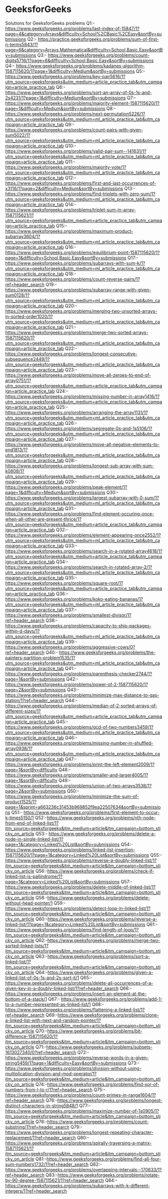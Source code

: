 # GeeksforGeeks
Solutions for GeeksforGeeks problems
Q1:- https://www.geeksforgeeks.org/problems/last-index-of-15847/1?page=4&category=Arrays&difficulty=School%2CBasic%2CEasy&sortBy=submissions 
Q2:- https://practice.geeksforgeeks.org/problems/sum-of-first-n-terms5843/1?page=6&category=Arrays,Mathematical&difficulty=School,Basic,Easy&sortBy=submissions
Q3:- https://www.geeksforgeeks.org/problems/count-digits5716/1?page=6&difficulty=School,Basic,Easy&sortBy=submissions
Q4:- https://www.geeksforgeeks.org/problems/kadanes-algorithm-1587115620/1?page=1&difficulty=Medium&sortBy=submissions
Q5:- https://www.geeksforgeeks.org/problems/key-pair5616/1?utm_source=geeksforgeeks&utm_medium=article_practice_tab&utm_campaign=article_practice_tab
Q6:- https://www.geeksforgeeks.org/problems/sort-an-array-of-0s-1s-and-2s4231/1?page=1&difficulty=Medium&sortBy=submissions
Q7:- https://www.geeksforgeeks.org/problems/majority-element-1587115620/1?page=1&difficulty=Medium&sortBy=submissions
Q8:- https://www.geeksforgeeks.org/problems/next-permutation5226/1?utm_source=geeksforgeeks&utm_medium=ml_article_practice_tab&utm_campaign=article_practice_tab
Q9:- https://www.geeksforgeeks.org/problems/count-pairs-with-given-sum5022/1?utm_source=geeksforgeeks&utm_medium=ml_article_practice_tab&utm_campaign=article_practice_tab
Q10:- https://www.geeksforgeeks.org/problems/valid-pair-sum--141631/1?utm_source=geeksforgeeks&utm_medium=ml_article_practice_tab&utm_campaign=article_practice_tab
Q11:- https://www.geeksforgeeks.org/problems/majority-vote/1?utm_source=geeksforgeeks&utm_medium=ml_article_practice_tab&utm_campaign=article_practice_tab
Q12:- https://www.geeksforgeeks.org/problems/first-and-last-occurrences-of-x3116/1?page=2&difficulty=Medium&sortBy=submissions
Q13:- https://www.geeksforgeeks.org/problems/find-triplets-with-zero-sum/1?utm_source=geeksforgeeks&utm_medium=ml_article_practice_tab&utm_campaign=article_practice_tab
Q14:- https://www.geeksforgeeks.org/problems/triplet-sum-in-array-1587115621/1?utm_source=geeksforgeeks&utm_medium=article_practice_tab&utm_campaign=article_practice_tab
Q15:- https://www.geeksforgeeks.org/problems/maximum-product-subarray3604/1?utm_source=geeksforgeeks&utm_medium=ml_article_practice_tab&utm_campaign=article_practice_tab
Q16:- https://www.geeksforgeeks.org/problems/equilibrium-point-1587115620/1?page=1&difficulty=School,Basic,Easy&sortBy=submissions
Q17:- https://www.geeksforgeeks.org/problems/subarrays-with-sum-k/1?utm_source=geeksforgeeks&utm_medium=ml_article_practice_tab&utm_campaign=article_practice_tab
Q18:- https://www.geeksforgeeks.org/problems/count-reverse-pairs/1?ref=header_search
Q19:- https://www.geeksforgeeks.org/problems/subarray-range-with-given-sum0128/1?utm_source=geeksforgeeks&utm_medium=ml_article_practice_tab&utm_campaign=article_practice_tab
Q20:- https://www.geeksforgeeks.org/problems/merging-two-unsorted-arrays-in-sorted-order1020/1?utm_source=geeksforgeeks&utm_medium=ml_article_practice_tab&utm_campaign=article_practice_tab
Q21:- https://www.geeksforgeeks.org/problems/merge-two-sorted-arrays-1587115620/1?utm_source=geeksforgeeks&utm_medium=ml_article_practice_tab&utm_campaign=article_practice_tab
Q22:- https://www.geeksforgeeks.org/problems/longest-consecutive-subsequence2449/1?utm_source=geeksforgeeks&utm_medium=ml_article_practice_tab&utm_campaign=article_practice_tab
Q23:- https://www.geeksforgeeks.org/problems/move-all-zeroes-to-end-of-array0751/1?utm_source=geeksforgeeks&utm_medium=article_practice_tab&utm_campaign=article_practice_tab
Q24:- https://www.geeksforgeeks.org/problems/missing-number-in-array1416/1?utm_source=geeksforgeeks&utm_medium=article_practice_tab&utm_campaign=article_practice_tab
Q25:- https://www.geeksforgeeks.org/problems/arranging-the-array1131/1?utm_source=geeksforgeeks&utm_medium=ml_article_practice_tab&utm_campaign=article_practice_tab
Q26:- https://www.geeksforgeeks.org/problems/segregate-0s-and-1s5106/1?utm_source=geeksforgeeks&utm_medium=ml_article_practice_tab&utm_campaign=article_practice_tab
Q27:- https://www.geeksforgeeks.org/problems/move-all-negative-elements-to-end1813/1?utm_source=geeksforgeeks&utm_medium=ml_article_practice_tab&utm_campaign=article_practice_tab
Q28:- https://www.geeksforgeeks.org/problems/longest-sub-array-with-sum-k0809/1?utm_source=geeksforgeeks&utm_medium=ml_article_practice_tab&utm_campaign=article_practice_tab
Q29:- https://www.geeksforgeeks.org/problems/peak-element/1?page=1&difficulty=Medium&sortBy=submissions
Q30:- https://www.geeksforgeeks.org/problems/largest-subarray-with-0-sum/1?utm_source=geeksforgeeks&utm_medium=ml_article_practice_tab&utm_campaign=article_practice_tab
Q31:- https://www.geeksforgeeks.org/problems/find-element-occuring-once-when-all-other-are-present-thrice/1?utm_source=geeksforgeeks&utm_medium=article_practice_tab&utm_campaign=article_practice_tab
Q32:- https://www.geeksforgeeks.org/problems/element-appearing-once2552/1?utm_source=geeksforgeeks&utm_medium=ml_article_practice_tab&utm_campaign=article_practice_tab
Q33:- https://www.geeksforgeeks.org/problems/search-in-a-rotated-array4618/1?utm_source=geeksforgeeks&utm_medium=article_practice_tab&utm_campaign=article_practice_tab
Q34:- https://www.geeksforgeeks.org/problems/search-in-rotated-array-2/1?utm_source=geeksforgeeks&utm_medium=ml_article_practice_tab&utm_campaign=article_practice_tab
Q35:- https://www.geeksforgeeks.org/problems/square-root/1?utm_source=geeksforgeeks&utm_medium=article_practice_tab&utm_campaign=article_practice_tab
Q36:- https://www.geeksforgeeks.org/problems/koko-eating-bananas/1?utm_source=geeksforgeeks&utm_medium=ml_article_practice_tab&utm_campaign=article_practice_tab
Q37:- https://www.geeksforgeeks.org/problems/smallest-divisor/1?ref=header_search
Q38:- https://www.geeksforgeeks.org/problems/capacity-to-ship-packages-within-d-days/1?utm_source=geeksforgeeks&utm_medium=ml_article_practice_tab&utm_campaign=article_practice_tab
Q39:- https://www.geeksforgeeks.org/problems/aggressive-cows/0?ref=header_search
Q40:- https://www.geeksforgeeks.org/problems/the-painters-partition-problem1535/1?utm_source=geeksforgeeks&utm_medium=ml_article_practice_tab&utm_campaign=article_practice_tab
Q41:- https://www.geeksforgeeks.org/problems/parenthesis-checker2744/1?page=1&sortBy=submissions
Q42:- https://www.geeksforgeeks.org/problems/power-of-2-1587115620/1?page=2&sortBy=submissions
Q43:- https://www.geeksforgeeks.org/problems/minimize-max-distance-to-gas-station/1?ref=header_search
Q44:- https://www.geeksforgeeks.org/problems/median-of-2-sorted-arrays-of-different-sizes/1?utm_source=geeksforgeeks&utm_medium=article_practice_tab&utm_campaign=article_practice_tab
Q45:- https://www.geeksforgeeks.org/problems/gcd-of-two-numbers3459/1?utm_source=geeksforgeeks&utm_medium=ml_article_practice_tab&utm_campaign=article_practice_tab
Q46:- https://www.geeksforgeeks.org/problems/missing-number-in-shuffled-array0938/1?utm_source=geeksforgeeks&utm_medium=ml_article_practice_tab&utm_campaign=article_practice_tab
Q47:- https://www.geeksforgeeks.org/problems/print-the-left-element2009/1?page=1&sortBy=difficulty
Q48:- https://www.geeksforgeeks.org/problems/smaller-and-larger4005/1?page=1&sortBy=difficulty
Q49:- https://www.geeksforgeeks.org/problems/union-of-two-arrays3538/1?page=2&sortBy=submissions
Q50:- https://www.geeksforgeeks.org/problems/minimize-the-sum-of-product1525/1?page=1&sprint=a663236c31453b969852f9ea22507634&sortBy=submissions
Q51:- https://www.geeksforgeeks.org/problems/first-element-to-occur-k-times5150/1
Q52:-https://www.geeksforgeeks.org/problems/nth-node-from-end-of-linked-list/1?itm_source=geeksforgeeks&itm_medium=article&itm_campaign=bottom_sticky_on_article
Q53:- https://www.geeksforgeeks.org/problems/delete-a-node-in-single-linked-list/1?page=1&category=Linked%20List&sortBy=submissions
Q54:-https://www.geeksforgeeks.org/problems/linked-list-insertion-1587115620/1?page=1&category=Linked%20List&sortBy=submissions
Q55:-https://www.geeksforgeeks.org/problems/reverse-a-doubly-linked-list/1?itm_source=geeksforgeeks&itm_medium=article&itm_campaign=bottom_sticky_on_article
Q56:-https://www.geeksforgeeks.org/problems/check-if-linked-list-is-pallindrome/1?page=1&category=Linked%20List&sortBy=submissions
Q57:-https://www.geeksforgeeks.org/problems/delete-middle-of-linked-list/1?itm_source=geeksforgeeks&itm_medium=article&itm_campaign=bottom_sticky_on_article
Q58:-https://www.geeksforgeeks.org/problems/delete-without-head-pointer/1
Q59:-https://www.geeksforgeeks.org/problems/detect-loop-in-linked-list/1?itm_source=geeksforgeeks&itm_medium=article&itm_campaign=bottom_sticky_on_article
Q60:-https://www.geeksforgeeks.org/problems/reverse-a-linked-list/1?page=1&category=Linked%20List&sortBy=submissions
Q61:-https://www.geeksforgeeks.org/problems/find-length-of-loop/1?itm_source=geeksforgeeks&itm_medium=article&itm_campaign=bottom_sticky_on_article
Q62:-https://www.geeksforgeeks.org/problems/merge-two-sorted-linked-lists/1?itm_source=geeksforgeeks&itm_medium=article&itm_campaign=bottom_sticky_on_article
Q63:-https://www.geeksforgeeks.org/problems/sort-a-linked-list/1?itm_source=geeksforgeeks&itm_medium=article&itm_campaign=bottom_sticky_on_article
Q64:-https://www.geeksforgeeks.org/problems/given-a-linked-list-of-0s-1s-and-2s-sort-it/1
Q65:-https://www.geeksforgeeks.org/problems/delete-all-occurrences-of-a-given-key-in-a-doubly-linked-list/1?ref=header_search
Q66:-https://www.geeksforgeeks.org/problems/insert-an-element-at-the-bottom-of-a-stack/1
Q67:- https://www.geeksforgeeks.org/problems/add-1-to-a-number-represented-as-linked-list/1
Q68:-https://www.geeksforgeeks.org/problems/flattening-a-linked-list/1?ref=header_search
Q69:-https://www.geeksforgeeks.org/problems/clone-a-linked-list-with-next-and-random-pointer/1?itm_source=geeksforgeeks&itm_medium=article&itm_campaign=bottom_sticky_on_article
Q70:-https://www.geeksforgeeks.org/problems/bit-difference-1587115620/1?itm_source=geeksforgeeks&itm_medium=article&itm_campaign=bottom_sticky_on_article
Q71:-https://www.geeksforgeeks.org/problems/subsets-1613027340/0?ref=header_search
Q72:-https://www.geeksforgeeks.org/problems/reverse-words-in-a-given-string5459/1?page=1&difficulty=Easy&sortBy=submissions
Q73:-https://www.geeksforgeeks.org/problems/division-without-using-multiplication-division-and-mod-operator/1?itm_source=geeksforgeeks&itm_medium=article&itm_campaign=bottom_sticky_on_article
Q74:-https://www.geeksforgeeks.org/problems/find-xor-of-numbers-from-l-to-r/1?ref=header_search
Q75:-https://www.geeksforgeeks.org/problems/count-primes-in-range1604/1?ref=header_search
Q76:-https://www.geeksforgeeks.org/problems/longest-distinct-characters-in-string5848/1
Q77:-https://www.geeksforgeeks.org/problems/maximize-number-of-1s0905/1?itm_source=geeksforgeeks&itm_medium=article&itm_campaign=bottom_sticky_on_article
Q78:-https://www.geeksforgeeks.org/problems/count-substring/1?ref=header_search
Q79:-https://www.geeksforgeeks.org/problems/longest-repeating-character-replacement/1?ref=header_search
Q80:-https://www.geeksforgeeks.org/problems/spirally-traversing-a-matrix-1587115621/1?itm_source=geeksforgeeks&itm_medium=article&itm_campaign=bottom_sticky_on_article
Q81:-https://www.geeksforgeeks.org/problems/find-all-four-sum-numbers1732/1?ref=header_search
Q82:-https://www.geeksforgeeks.org/problems/overlapping-intervals--170633/1?ref=header_search
Q83:-https://www.geeksforgeeks.org/problems/rotate-by-90-degree-1587115621/1?ref=header_search
Q84:-https://www.geeksforgeeks.org/problems/subarrays-with-k-different-integers/1?ref=header_search
